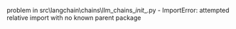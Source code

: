 problem in src\langchain\chains\llm_chains\__init__.py - ImportError: attempted relative import with no known parent package
